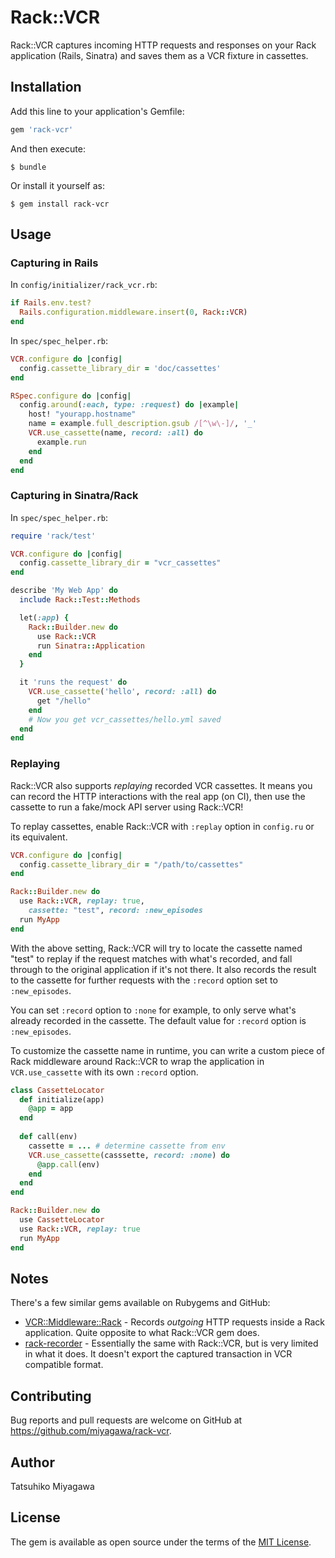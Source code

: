 # Rack::VCR

Rack::VCR captures incoming HTTP requests and responses on your Rack application (Rails, Sinatra) and saves them as a VCR fixture in cassettes.

## Installation

Add this line to your application's Gemfile:

```ruby
gem 'rack-vcr'
```

And then execute:

    $ bundle

Or install it yourself as:

    $ gem install rack-vcr

## Usage

### Capturing in Rails

In `config/initializer/rack_vcr.rb`:

```ruby
if Rails.env.test?
  Rails.configuration.middleware.insert(0, Rack::VCR)
end
```

In `spec/spec_helper.rb`:

```ruby
VCR.configure do |config|
  config.cassette_library_dir = 'doc/cassettes'
end

RSpec.configure do |config|
  config.around(:each, type: :request) do |example|
    host! "yourapp.hostname"
    name = example.full_description.gsub /[^\w\-]/, '_'
    VCR.use_cassette(name, record: :all) do
      example.run
    end
  end
end
```

### Capturing in Sinatra/Rack

In `spec/spec_helper.rb`:


```ruby
require 'rack/test'

VCR.configure do |config|
  config.cassette_library_dir = "vcr_cassettes"
end

describe 'My Web App' do
  include Rack::Test::Methods

  let(:app) {
    Rack::Builder.new do
      use Rack::VCR
      run Sinatra::Application
    end
  }

  it 'runs the request' do
    VCR.use_cassette('hello', record: :all) do
      get "/hello"
    end
    # Now you get vcr_cassettes/hello.yml saved
  end
end
```

### Replaying

Rack::VCR also supports *replaying* recorded VCR cassettes. It means you can record the HTTP interactions with the real app (on CI), then use the cassette to run a fake/mock API server using Rack::VCR!

To replay cassettes, enable Rack::VCR with `:replay` option in `config.ru` or its equivalent.

```ruby
VCR.configure do |config|
  config.cassette_library_dir = "/path/to/cassettes"
end

Rack::Builder.new do
  use Rack::VCR, replay: true,
    cassette: "test", record: :new_episodes
  run MyApp
end
```

With the above setting, Rack::VCR will try to locate the cassette named "test" to replay if the request matches with what's recorded, and fall through to the original application if it's not there. It also records the result to the cassette for further requests with the `:record` option set to `:new_episodes`.

You can set `:record` option to `:none` for example, to only serve what's already recorded in the cassette. The default value for `:record` option is `:new_episodes`.

To customize the cassette name in runtime, you can write a custom piece of Rack middleware around Rack::VCR to wrap the application in `VCR.use_cassette` with its own `:record` option.

```ruby
class CassetteLocator
  def initialize(app)
    @app = app
  end
  
  def call(env)
    cassette = ... # determine cassette from env
    VCR.use_cassette(casssette, record: :none) do
      @app.call(env)
    end
  end
end

Rack::Builder.new do 
  use CassetteLocator
  use Rack::VCR, replay: true
  run MyApp
end
```


## Notes

There's a few similar gems available on Rubygems and GitHub:

* [VCR::Middleware::Rack](https://www.relishapp.com/vcr/vcr/v/1-6-0/docs/middleware/rack) - Records *outgoing* HTTP requests inside a Rack application. Quite opposite to what Rack::VCR gem does.
* [rack-recorder](https://github.com/kodev/rack-recorder) - Essentially the same with Rack::VCR, but is very limited in what it does. It doesn't export the captured transaction in VCR compatible format.

## Contributing

Bug reports and pull requests are welcome on GitHub at https://github.com/miyagawa/rack-vcr.

## Author

Tatsuhiko Miyagawa

## License

The gem is available as open source under the terms of the [MIT License](http://opensource.org/licenses/MIT).


